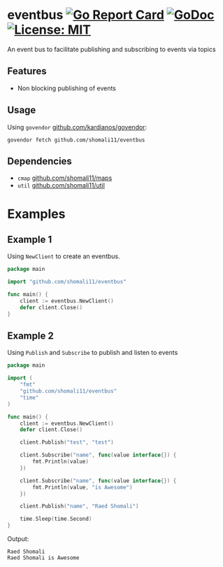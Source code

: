 # eventbus [![Go Report Card](https://goreportcard.com/badge/github.com/shomali11/eventbus)](https://goreportcard.com/report/github.com/shomali11/eventbus) [![GoDoc](https://godoc.org/github.com/shomali11/eventbus?status.svg)](https://godoc.org/github.com/shomali11/eventbus) [![License: MIT](https://img.shields.io/badge/License-MIT-yellow.svg)](https://opensource.org/licenses/MIT)

An event bus to facilitate publishing and subscribing to events via topics

## Features

* Non blocking publishing of events

## Usage

Using `govendor` [github.com/kardianos/govendor](https://github.com/kardianos/govendor):

```
govendor fetch github.com/shomali11/eventbus
```

## Dependencies

* `cmap` [github.com/shomali11/maps](https://github.com/shomali11/maps)
* `util` [github.com/shomali11/util](https://github.com/shomali11/util)

# Examples

## Example 1

Using `NewClient` to create an eventbus.

```go
package main

import "github.com/shomali11/eventbus"

func main() {
	client := eventbus.NewClient()
	defer client.Close()
}
```

## Example 2

Using `Publish` and `Subscribe` to publish and listen to events

```go
package main

import (
	"fmt"
	"github.com/shomali11/eventbus"
	"time"
)

func main() {
	client := eventbus.NewClient()
	defer client.Close()

	client.Publish("test", "test")

	client.Subscribe("name", func(value interface{}) {
		fmt.Println(value)
	})

	client.Subscribe("name", func(value interface{}) {
		fmt.Println(value, "is Awesome")
	})

	client.Publish("name", "Raed Shomali")

	time.Sleep(time.Second)
}
```

Output:

```
Raed Shomali
Raed Shomali is Awesome
```